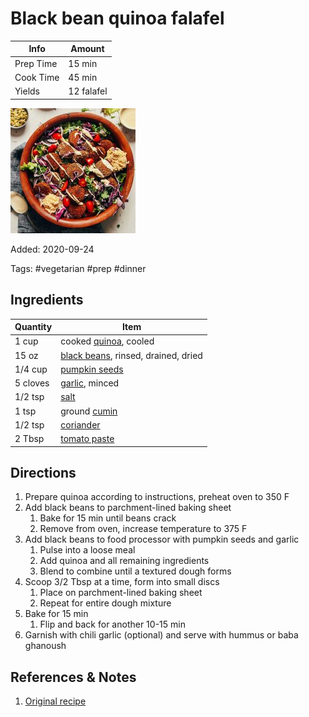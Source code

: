 # Black bean quinoa falafel

| Info      | Amount     |
| --------- | ---------- |
| Prep Time | 15 min     |
| Cook Time | 45 min     |
| Yields    | 12 falafel |

![black bean quinoa falafel](../assets/black-bean-quinoa-falafel.jpg)

Added: 2020-09-24

Tags: #vegetarian #prep #dinner

## Ingredients

| Quantity | Item                                                                   |
| -------- | ---------------------------------------------------------------------- |
| 1 cup    | cooked [quinoa](../Ingredients/quinoa.md), cooled                      |
| 15 oz    | [black beans](../Ingredients/black%20beans.md), rinsed, drained, dried |
| 1/4 cup  | [pumpkin seeds](../Ingredients/pumpkin%20seeds.md)                     |
| 5 cloves | [garlic](../Ingredients/garlic.md), minced                             |
| 1/2 tsp  | [salt](../Ingredients/salt.md)                                         |
| 1 tsp    | ground [cumin](../Ingredients/cumin.md)                                |
| 1/2 tsp  | [coriander](../Ingredients/coriander.md)                               |
| 2 Tbsp   | [tomato paste](../Ingredients/tomato%20paste.md)                       |

## Directions

1. Prepare quinoa according to instructions, preheat oven to 350 F
2. Add black beans to parchment-lined baking sheet
    1. Bake for 15 min until beans crack
    2. Remove from oven, increase temperature to 375 F
3. Add black beans to food processor with pumpkin seeds and garlic
    1. Pulse into a loose meal
    2. Add quinoa and all remaining ingredients
    3. Blend to combine until a textured dough forms
4. Scoop 3/2 Tbsp at a time, form into small discs
    1. Place on parchment-lined baking sheet
    2. Repeat for entire dough mixture
5. Bake for 15 min
    1. Flip and back for another 10-15 min
6. Garnish with chili garlic (optional) and serve with hummus or baba ghanoush

## References & Notes

1. [Original recipe](https://minimalistbaker.com/baked-quinoa-black-bean-falafel/)

